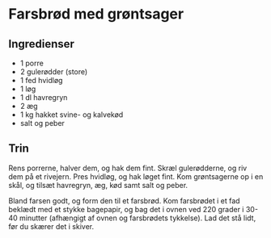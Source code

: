 # Farsbrød med grøntsager

## Ingredienser
- 1 porre
- 2 gulerødder (store)
- 1 fed hvidløg
- 1 løg
- 1 dl havregryn
- 2 æg
- 1 kg hakket svine- og kalvekød
- salt og peber

## Trin
Rens porrerne, halver dem, og hak dem fint. Skræl gulerødderne, og riv dem på et rivejern. Pres hvidløg, og hak løget fint. Kom grøntsagerne op i en skål, og tilsæt havregryn, æg, kød samt salt og peber.

Bland farsen godt, og form den til et farsbrød. Kom farsbrødet i et fad beklædt med et stykke bagepapir, og bag det i ovnen ved 220 grader i 30-40 minutter (afhængigt af ovnen og farsbrødets tykkelse). Lad det stå lidt, før du skærer det i skiver.